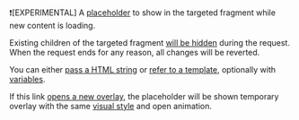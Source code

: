 ❗[EXPERIMENTAL] A [placeholder](https://unpoly.com/placeholders) to show in the targeted fragment while new content is loading.

Existing children of the targeted fragment [will be hidden](https://unpoly.com/placeholders#basic-example) during the request.
When the request ends for any reason, all changes will be reverted.

You can either [pass a HTML string](https://unpoly.com/placeholders#basic-example)
or [refer to a template](https://unpoly.com/placeholders#from-template), optionally with
[variables](https://unpoly.com/placeholders#dynamic-templates).

If this link [opens a new overlay](https://unpoly.com/opening-overlays), the placeholder
will be shown temporary overlay with the same [visual style](https://unpoly.com/customizing-overlays) and open animation.

